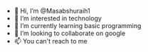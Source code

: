 - 👋 Hi, I’m @Masabshuraih1
- 👀 I’m interested in technology
- 🌱 I’m currently learning basic programming
- 💞️ I’m looking to collaborate on google
- 📫 You can't reach to me

<!---
Masabshuraih1/Masabshuraih1 is a ✨ special ✨ repository because its `README.md` (this file) appears on your GitHub profile.
You can click the Preview link to take a look at your changes.
--->
